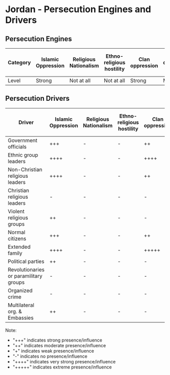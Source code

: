 # Jordan - Persecution Engines and Drivers

## Persecution Engines

| Category | Islamic Oppression | Religious Nationalism | Ethno-religious hostility | Clan oppression | Christian denominational oppression | Communist and post-Communist oppression | Secular intolerance | Dictatorial paranoia | Organized corruption and crime |
|----------|-------------------|----------------------|---------------------------|-----------------|-------------------------------------|------------------------------------------|---------------------|---------------------|------------------------------|
| Level | Strong | Not at all | Not at all | Strong | Medium | Not at all | Not at all | Medium | Very weak |

## Persecution Drivers

| Driver | Islamic Oppression | Religious Nationalism | Ethno-religious hostility | Clan oppression | Christian denominational oppression | Communist and post-Communist oppression | Secular intolerance | Dictatorial paranoia | Organized corruption and crime |
|--------|-------------------|----------------------|---------------------------|-----------------|-------------------------------------|------------------------------------------|---------------------|---------------------|------------------------------|
| Government officials | +++ | - | - | ++ | +++ | - | - | +++ | - |
| Ethnic group leaders | ++++ | - | - | ++++ | - | - | - | - | - |
| Non-Christian religious leaders | ++++ | - | - | ++ | - | - | - | - | - |
| Christian religious leaders | - | - | - | - | ++++ | - | - | - | - |
| Violent religious groups | ++ | - | - | - | - | - | - | ++ | - |
| Normal citizens | +++ | - | - | ++ | - | - | - | - | ++ |
| Extended family | ++++ | - | - | +++++ | ++ | - | - | - | - |
| Political parties | ++ | - | - | - | - | - | - | ++ | - |
| Revolutionaries or paramilitary groups | - | - | - | - | - | - | - | - | - |
| Organized crime | - | - | - | - | - | - | - | - | - |
| Multilateral org. & Embassies | ++ | - | - | - | - | - | - | - | - |

Note: 
- "+++" indicates strong presence/influence
- "++" indicates moderate presence/influence
- "+" indicates weak presence/influence
- "-" indicates no presence/influence
- "++++" indicates very strong presence/influence
- "+++++" indicates extreme presence/influence